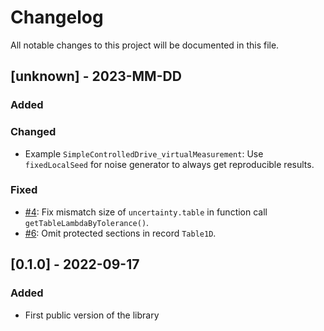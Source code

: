 # Changelog

All notable changes to this project will be documented in this file.

## [unknown] - 2023-MM-DD

### Added

### Changed

- Example `SimpleControlledDrive_virtualMeasurement`: Use `fixedLocalSeed` for noise generator to always get reproducible results.

### Fixed

- [#4](https://github.com/DLR-SR/Credibility/issues/4): Fix mismatch size of `uncertainty.table` in function call `getTableLambdaByTolerance()`.
- [#6](https://github.com/DLR-SR/Credibility/issues/6): Omit protected sections in record `Table1D`.

## [0.1.0]  - 2022-09-17

### Added

- First public version of the library
